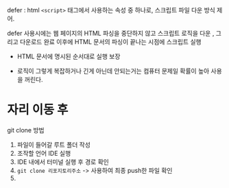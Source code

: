 defer : html `<script>` 태그에서 사용하는 속성 중 하나로, 스크립트 파일 다운 방식 제어.

defer 사용시에는 웹 페이지의 HTML 파싱을 중단하지 않고 스크립트 로직을 다운 , 그리고 다운로드 완료 이후에 HTML 문서의 파싱이 끝나는 시점에 스크립트 실행

- HTML 문서에 명시된 순서대로 실행 보장

- 로직이 그렇게 복잡하거나 긴게 아닌데 안되는거는 컴퓨터 문제일 확률이 높아 사용을 꺼린다.

# 자리 이동 후

git clone 방법

1. 파일이 들어갈 루트 폴더 작성
2. 조작할 언어 IDE 실행
3. IDE 내에서 터미널 실행 후 경로 확인
4. `git clone 리포지토리주소` -> 사용하여 최종 push한 파일 확인
5.
